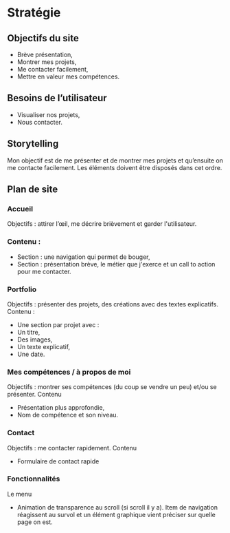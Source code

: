 # Stratégie
## Objectifs du site
-	Brève présentation,
-	Montrer mes projets,
-	Me contacter facilement,
-	Mettre en valeur mes compétences.
## Besoins de l’utilisateur
-	Visualiser nos projets,
-	Nous contacter.
## Storytelling
Mon objectif est de me présenter et de montrer mes projets et qu’ensuite on me contacte facilement. Les éléments doivent être disposés dans cet ordre.
## Plan de site
### Accueil
Objectifs : attirer l’œil, me décrire brièvement et garder l'utilisateur.
### Contenu :
-	Section : une navigation qui permet de bouger,
-	Section : présentation brève, le métier que j'exerce et un call to action pour me contacter.
### Portfolio
Objectifs : présenter des projets, des créations avec des textes explicatifs.
Contenu :
-	Une section par projet avec :
-	Un titre,
-	Des images,
-	Un texte explicatif,
-	Une date.
### Mes compétences / à propos de moi
Objectifs : montrer ses compétences (du coup se vendre un peu) et/ou se présenter.
Contenu
-	Présentation plus approfondie,
-	Nom de compétence et son niveau.
 
### Contact
Objectifs : me contacter rapidement.
Contenu
-	Formulaire de contact rapide
### Fonctionnalités
Le menu
-	Animation de transparence au scroll (si scroll il y a). Item de navigation réagissent au survol et un élément graphique vient préciser sur quelle page on est.
